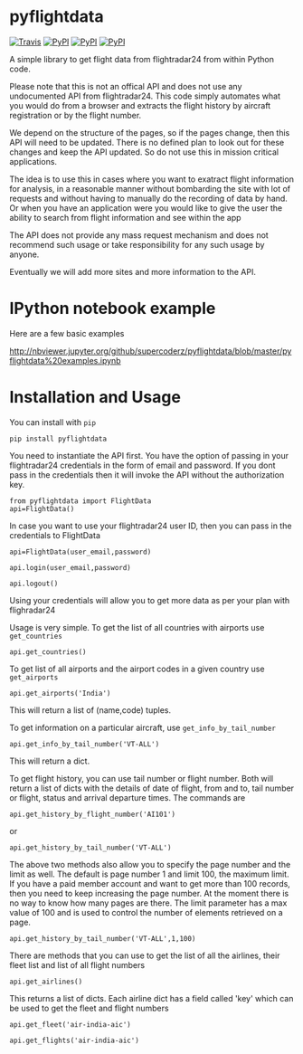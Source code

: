 pyflightdata
============

[![Travis](https://img.shields.io/travis/supercoderz/pyflightdata.svg?maxAge=2592000)](https://travis-ci.org/supercoderz/pyflightdata)
[![PyPI](https://img.shields.io/pypi/dw/pyflightdata.svg?maxAge=2592000)](https://pypi.python.org/pypi/pyflightdata)
[![PyPI](https://img.shields.io/pypi/v/pyflightdata.svg?maxAge=2592000)](https://pypi.python.org/pypi/pyflightdata)
[![PyPI](https://img.shields.io/pypi/pyversions/pyflightdata.svg?maxAge=2592000)](https://pypi.python.org/pypi/pyflightdata)

A simple library to get flight data from flightradar24 from within Python code.

Please note that this is not an offical API and does not use any undocumented API from flightradar24.
This code simply automates what you would do from a browser and extracts the flight history by aircraft registration or by the flight number. 

We depend on the structure of the pages, so if the pages change, then this API will need to be updated. There is no defined plan to look out for these changes and keep the API updated. So do not use this in mission critical applications.

The idea is to use this in cases where you want to exatract flight information for analysis, in a reasonable manner without bombarding the site with lot of requests and without having to manually do the recording of data by hand. Or when you have an application were you would like to give the user the ability to search from flight information and see within the app

The API does not provide any mass request mechanism and does not recommend such usage or take responsibility for any such usage by anyone.

Eventually we will add more sites and more information to the API.


IPython notebook example
========================

Here are a few basic examples

http://nbviewer.jupyter.org/github/supercoderz/pyflightdata/blob/master/pyflightdata%20examples.ipynb

Installation and Usage
======================

You can install with ``pip``

    pip install pyflightdata

You need to instantiate the API first. You have the option of passing in your flightradar24 credentials in the form of email and password.
If you dont pass in the credentials then it will invoke the API without the authorization key.

    from pyflightdata import FlightData
    api=FlightData()

In case you want to use your flightradar24 user ID, then you can pass in the credentials to FlightData

    api=FlightData(user_email,password)

    api.login(user_email,password)

    api.logout()

Using your credentials will allow you to get more data as per your plan with flighradar24

Usage is very simple. To get the list of all countries with airports use ``get_countries``

    api.get_countries()
	
To get list of all airports and the airport codes in a given country use ``get_airports``

    api.get_airports('India')
	
This will return a list of (name,code) tuples.

To get information on a particular aircraft, use ``get_info_by_tail_number``

    api.get_info_by_tail_number('VT-ALL')
	
This will return a dict.

To get flight history, you can use tail number or flight number. Both will return a list of dicts with the details of date of flight, from and to, tail number or flight, status and arrival departure times. The commands are

    api.get_history_by_flight_number('AI101')
	
or

    api.get_history_by_tail_number('VT-ALL')

The above two methods also allow you to specify the page number and the limit as well. The default is page number 1 and limit 100, the maximum limit. If you have a paid member account and want to get more than 100 records, then you need to keep increasing the page number. At the moment there is no way to know how many pages are there. The limit parameter has a max value of 100 and is used to control the number of elements retrieved on a page.

    api.get_history_by_tail_number('VT-ALL',1,100)
	
There are methods that you can use to get the list of all the airlines, their fleet list and list of all flight numbers

    api.get_airlines()
	
This returns a list of dicts. Each airline dict has a field called 'key' which can be used to get the fleet and flight numbers

    api.get_fleet('air-india-aic')
	
    api.get_flights('air-india-aic')